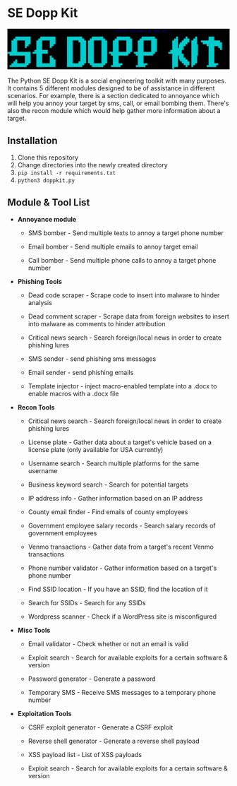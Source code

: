 # SE Dopp Kit

![](./imgs/header.png)

The Python SE Dopp Kit is a social engineering toolkit with many purposes. It contains 5 different modules designed to be of assistance in different scenarios. For example, there is a section dedicated to annoyance which will help you annoy your target by sms, call, or email bombing them. There's also the recon module which would help gather more information about a target. 

## Installation

1. Clone this repository
2. Change directories into the newly created directory
3. `pip install -r requirements.txt`
4. `python3 doppkit.py`

## Module & Tool List

* **Annoyance module**
  
  * SMS bomber - Send multiple texts to annoy a target phone number
  
  * Email bomber - Send multiple emails to annoy target email
  
  * Call bomber - Send multiple phone calls to annoy a target phone number

* **Phishing Tools**
  
  * Dead code scraper - Scrape code to insert into malware to hinder analysis
  
  * Dead comment scraper - Scrape data from foreign websites to insert into malware as comments to hinder attribution
  
  * Critical news search - Search foreign/local news in order to create phishing lures
  
  * SMS sender - send phishing sms messages
  
  * Email sender - send phishing emails
  
  * Template injector - inject macro-enabled template into a .docx to enable macros with a .docx file

* **Recon Tools**
  
  * Critical news search - Search foreign/local news in order to create phishing lures
  
  * License plate - Gather data about a target's vehicle based on a license plate (only available for USA currently)
  
  * Username search - Search multiple platforms for the same username
  
  * Business keyword search - Search for potential targets
  
  * IP address info - Gather information based on an IP address
  
  * County email finder - Find emails of county employees
  
  * Government employee salary records - Search salary records of government employees
  
  * Venmo transactions - Gather data from a target's recent Venmo transactions
  
  * Phone number validator - Gather information based on a target's phone number
  
  * Find SSID location - If you have an SSID, find the location of it
  
  * Search for SSIDs - Search for any SSIDs
  
  * Wordpress scanner - Check if a WordPress site is misconfigured 

* **Misc Tools**
  
  * Email validator - Check whether or not an email is valid
  
  * Exploit search - Search for available exploits for a certain software & version
  
  * Password generator - Generate a password
  
  * Temporary SMS - Receive SMS messages to a temporary phone number

* **Exploitation Tools**
  
  * CSRF exploit generator - Generate a CSRF exploit
  
  * Reverse shell generator - Generate a reverse shell payload
  
  * XSS payload list - List of XSS payloads
  
  * Exploit search - Search for available exploits for a certain software & version
